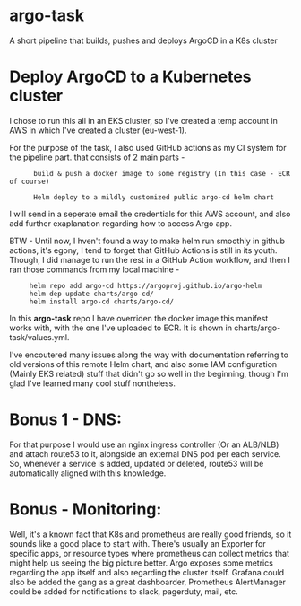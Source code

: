 # argo-task
A short pipeline that builds, pushes and deploys ArgoCD in a K8s cluster



# Deploy ArgoCD to a Kubernetes cluster

I chose to run this all in an EKS cluster, so I've created a temp account in AWS in which I've created a cluster (eu-west-1).

For the purpose of the task, I also used GitHub actions as my CI system for the pipeline part. that consists of 2 main parts -
 
          build & push a docker image to some registry (In this case - ECR of course)
          
          Helm deploy to a mildly customized public argo-cd helm chart
         

I will send in a seperate email the credentials for this AWS account, and also add further exaplanation regarding how to access Argo app.

    
BTW - Until now, I hven't found a way to make helm run smoothly in github actions, it's egony, I tend to forget that GitHub Actions is still in its youth.
Though, I did manage to run the rest in a GitHub Action workflow, and then I ran those commands from my local machine - 

         helm repo add argo-cd https://argoproj.github.io/argo-helm
         helm dep update charts/argo-cd/
         helm install argo-cd charts/argo-cd/
         
In this **argo-task** repo I have overriden the docker image this manifest works with, with the one I've uploaded to ECR.
It is shown in charts/argo-task/values.yml.

I've encoutered many issues along the way with documentation referring to old versions of this remote Helm chart, and also some IAM configuration (Mainly EKS related) stuff that didn't go so well in the beginning, though I'm glad I've learned many cool stuff nontheless. 


# Bonus 1 - DNS:
For that purpose I would use an nginx ingress controller (Or an ALB/NLB) and attach route53 to it, alongside an external DNS pod per each service.
So, whenever a service is added, updated or deleted, route53 will be automatically aligned with this knowledge.


# Bonus - Monitoring:
Well, it's a known fact that K8s and prometheus are really good friends, so it sounds like a good place to start with.
There's usually an Exporter for specific apps, or resource types where prometheus can collect metrics that might help us seeing the big picture better. Argo exposes some metrics regarding the app itself and also regarding the cluster itself.
Grafana could also be added the gang as a great dashboarder, Prometheus AlertManager could be added for notifications to slack, pagerduty, mail, etc.
   
